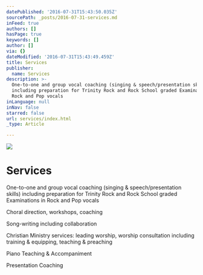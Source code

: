 ```yaml
---
datePublished: '2016-07-31T15:43:50.035Z'
sourcePath: _posts/2016-07-31-services.md
inFeed: true
authors: []
hasPage: true
keywords: []
author: []
via: {}
dateModified: '2016-07-31T15:43:49.459Z'
title: Services
publisher:
  name: Services
description: >-
  One-to-one and group vocal coaching (singing & speech/presentation skills)
  including preparation for Trinity Rock and Rock School graded Examinations in
  Rock and Pop vocals
inLanguage: null
inNav: false
starred: false
url: services/index.html
_type: Article

---
```

![](https://the-grid-user-content.s3-us-west-2.amazonaws.com/9f032f15-4a7f-40ca-a7b3-1c570abf9e90.jpg)

# Services

One-to-one and group vocal coaching (singing & speech/presentation skills) including preparation for Trinity Rock and Rock School graded Examinations in Rock and Pop vocals

Choral direction, workshops, coaching

Song-writing including collaboration

Christian Ministry services: leading worship, worship consultation including training & equipping, teaching & preaching

Piano Teaching & Accompaniment

Presentation Coaching